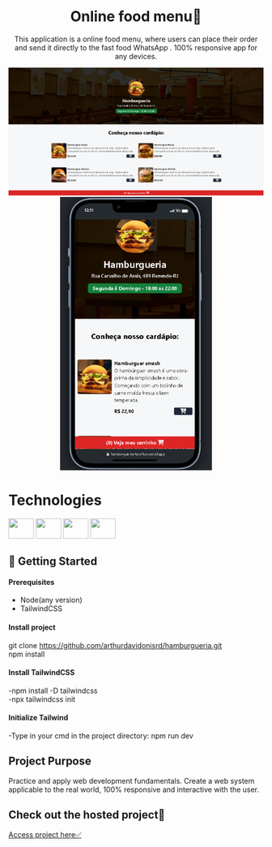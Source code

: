 <h1 align="center">Online food menu🍔</h1>
<p align="center" font="bold">This application is a online food menu, where users can place their order and send it directly to the fast food WhatsApp
. 100% responsive app for any devices.
</p>

<p align="center" display="flex">
    <img src="./assets/desktop.png" width="700px">
    <img src="./assets/celular.png" width="300px">

</p>





# Technologies
<div dislplay="flex">
<img width="50px" height="40px" src="https://cdn.jsdelivr.net/gh/devicons/devicon@latest/icons/javascript/javascript-original.svg" />
<img width="50px" height="40px" src="https://cdn.jsdelivr.net/gh/devicons/devicon@latest/icons/html5/html5-original.svg" />
<img width="50px" height="40px" src="https://cdn.jsdelivr.net/gh/devicons/devicon@latest/icons/css3/css3-original.svg" />
<img width="50px" height="40px" src="https://cdn.jsdelivr.net/gh/devicons/devicon@latest/icons/tailwindcss/tailwindcss-original.svg" />




                
<h2>🚀 Getting Started</h2>

<h4>Prerequisites</h4>

- Node(any version)
- TailwindCSS

<h4>Install project</h4>

git clone https://github.com/arthurdavidonisrd/hamburgueria.git
<br>
npm install

<h4>Install TailwindCSS</h4>

-npm install -D tailwindcss
<br>
-npx tailwindcss init

<h4>Initialize Tailwind</h4>

-Type in your cmd in the project directory: npm run dev

<h2>Project Purpose</h2>
<p>Practice and apply web development fundamentals. Create a web system applicable to the real world, 100% responsive and interactive with the user.</p>

<h2>Check out the hosted project📲 </h2>
<a href="https://hamburgueria-tau-five.vercel.app/" target="_blank">Access project here✅</a>
